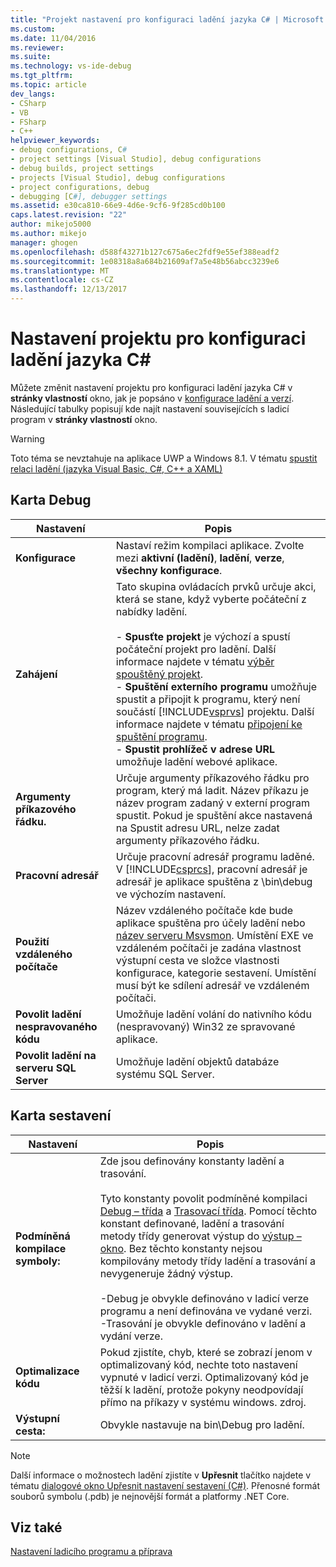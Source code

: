 ```yaml
---
title: "Projekt nastavení pro konfiguraci ladění jazyka C# | Microsoft Docs"
ms.custom: 
ms.date: 11/04/2016
ms.reviewer: 
ms.suite: 
ms.technology: vs-ide-debug
ms.tgt_pltfrm: 
ms.topic: article
dev_langs:
- CSharp
- VB
- FSharp
- C++
helpviewer_keywords:
- debug configurations, C#
- project settings [Visual Studio], debug configurations
- debug builds, project settings
- projects [Visual Studio], debug configurations
- project configurations, debug
- debugging [C#], debugger settings
ms.assetid: e30ca810-66e9-4d6e-9cf6-9f285cd0b100
caps.latest.revision: "22"
author: mikejo5000
ms.author: mikejo
manager: ghogen
ms.openlocfilehash: d588f43271b127c675a6ec2fdf9e55ef388eadf2
ms.sourcegitcommit: 1e08318a8a684b21609af7a5e48b56abcc3239e6
ms.translationtype: MT
ms.contentlocale: cs-CZ
ms.lasthandoff: 12/13/2017
---
```

# <a name="project-settings-for--c-debug-configurations"></a>Nastavení projektu pro konfiguraci ladění jazyka C#
Můžete změnit nastavení projektu pro konfiguraci ladění jazyka C# v **stránky vlastností** okno, jak je popsáno v [konfigurace ladění a verzí](../debugger/how-to-set-debug-and-release-configurations.md). Následující tabulky popisují kde najít nastavení souvisejících s ladicí program v **stránky vlastností** okno.  
  
> [!WARNING]
>  Toto téma se nevztahuje na aplikace UWP a Windows 8.1. V tématu [spustit relaci ladění (jazyka Visual Basic, C#, C++ a XAML)](../debugger/start-a-debugging-session-for-a-store-app-in-visual-studio-vb-csharp-cpp-and-xaml.md)  
  
##  <a name="BKMK_Debug_tab"></a>Karta Debug  
  
|**Nastavení**|**Popis**|  
|-----------------|---------------------|  
|**Konfigurace**|Nastaví režim kompilaci aplikace. Zvolte mezi **aktivní (ladění)**, **ladění**, **verze**, **všechny konfigurace**.|  
|**Zahájení**|Tato skupina ovládacích prvků určuje akci, která se stane, když vyberte počáteční z nabídky ladění.<br /><br /> -   **Spusťte projekt** je výchozí a spustí počáteční projekt pro ladění. Další informace najdete v tématu [výběr spouštěný projekt](http://msdn.microsoft.com/en-us/222e3f32-a6fe-4941-bf37-6b2a921129fd).<br />-   **Spuštění externího programu** umožňuje spustit a připojit k programu, který není součástí [!INCLUDE[vsprvs](../code-quality/includes/vsprvs_md.md)] projektu. Další informace najdete v tématu [připojení ke spuštění programu](http://msdn.microsoft.com/en-us/636d0a52-4bfd-48d2-89ad-d7b9ca4dc4f4).<br />-   **Spustit prohlížeč v adrese URL** umožňuje ladění webové aplikace.|  
|**Argumenty příkazového řádku.**|Určuje argumenty příkazového řádku pro program, který má ladit. Název příkazu je název program zadaný v externí program spustit. Pokud je spuštění akce nastavená na Spustit adresu URL, nelze zadat argumenty příkazového řádku.|  
|**Pracovní adresář**|Určuje pracovní adresář programu laděné. V [!INCLUDE[csprcs](../data-tools/includes/csprcs_md.md)], pracovní adresář je adresář je aplikace spuštěna z \bin\debug ve výchozím nastavení.|  
|**Použití vzdáleného počítače**|Název vzdáleného počítače kde bude aplikace spuštěna pro účely ladění nebo [název serveru Msvsmon](../debugger/remote-debugging.md). Umístění EXE ve vzdáleném počítači je zadána vlastnost výstupní cesta ve složce vlastnosti konfigurace, kategorie sestavení. Umístění musí být ke sdílení adresář ve vzdáleném počítači.|
|**Povolit ladění nespravovaného kódu**|Umožňuje ladění volání do nativního kódu (nespravovaný) Win32 ze spravované aplikace.|  
|**Povolit ladění na serveru SQL Server**|Umožňuje ladění objektů databáze systému SQL Server.|  
  
##  <a name="BKMK_Build_tab"></a>Karta sestavení  
  
|Nastavení|Popis|  
|-------------|-----------------|  
|**Podmíněná kompilace symboly:**|Zde jsou definovány konstanty ladění a trasování.<br /><br /> Tyto konstanty povolit podmíněné kompilaci [Debug – třída](/dotnet/api/system.diagnostics.debug) a [Trasovací třída](/dotnet/api/system.diagnostics.trace). Pomocí těchto konstant definované, ladění a trasování metody třídy generovat výstup do [výstup – okno](../ide/reference/output-window.md). Bez těchto konstanty nejsou kompilovány metody třídy ladění a trasování a nevygeneruje žádný výstup.<br /><br /> -Debug je obvykle definováno v ladicí verze programu a není definována ve vydané verzi.<br />-Trasování je obvykle definováno v ladění a vydání verze.|  
|**Optimalizace kódu**|Pokud zjistíte, chyb, které se zobrazí jenom v optimalizovaný kód, nechte toto nastavení vypnuté v ladicí verzi. Optimalizovaný kód je těžší k ladění, protože pokyny neodpovídají přímo na příkazy v systému windows. zdroj.|  
|**Výstupní cesta:**|Obvykle nastavuje na bin\Debug pro ladění.|

> [!NOTE]
> Další informace o možnostech ladění zjistíte v **Upřesnit** tlačítko najdete v tématu [dialogové okno Upřesnit nastavení sestavení (C#)](../ide/reference/advanced-build-settings-dialog-box-csharp.md). Přenosné formát souborů symbolu (.pdb) je nejnovější formát a platformy .NET Core. 
  
## <a name="see-also"></a>Viz také  
 [Nastavení ladicího programu a příprava](../debugger/debugger-settings-and-preparation.md)